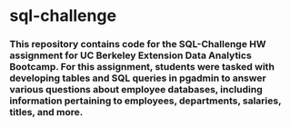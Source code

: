 # sql-challenge

### This repository contains code for the SQL-Challenge HW assignment for UC Berkeley Extension Data Analytics Bootcamp. For this assignment, students were tasked with developing tables and SQL queries in pgadmin to answer various questions about employee databases, including information pertaining to employees, departments, salaries, titles, and more. 
